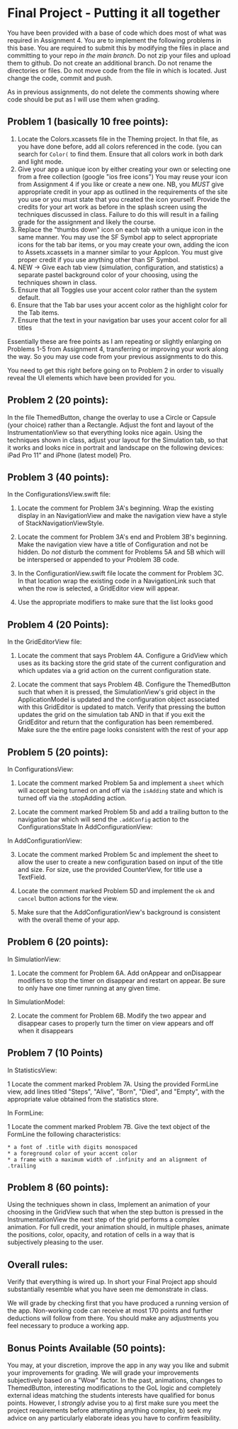 # Final Project - Putting it all together

You have been provided with a base of code which does most of what was required in Assignment 4.  You are to implement the following problems in this base.  You are required to submit this by modifying the files in place and committing to your repo _in the main branch_.  Do not zip your files and upload them to github.  Do not create an additional branch.  Do not rename the directories or files. Do not move code from the file in which is located. Just change the code, commit and push.

As in previous assignments, do not delete the comments showing where code should be put as I will use them when grading.

## Problem 1 (basically 10 free points):

1. Locate the Colors.xcassets file in the Theming project.  In that file, as you have done before, add all colors referenced in the code. (you can search for `Color(` to find them. Ensure that all colors work in both dark and light mode.
2. Give your app a unique icon by either creating your own or selecting one from a free collection (google "ios free icons") You may reuse your icon from Assignment 4 if you like or create a new one. NB, you _MUST_ give appropriate credit in your app as outlined in the requirements of the site you use or you must state that you created the icon yourself. Provide the credits for your art work as before in the splash screen using the techniques discussed in class. Failure to do this will result in a failing grade for the assignment and likely the course.
3. Replace the "thumbs down" icon on each tab with a unique icon in the same manner. You may use the SF Symbol app to select appropriate icons for the tab bar items, or you may create your own, adding the icon to Assets.xcassets in a manner similar to your AppIcon. You must give proper credit if you use anything other than SF Symbol.
4. NEW -> Give each tab view (simulation, configuration, and statistics) a separate pastel background color of your choosing, using the techniques shown in class.
5. Ensure that all Toggles use your accent color rather than the system default.
6. Ensure that the Tab bar uses your accent color as the highlight color for the Tab items.
7. Ensure that the text in your navigation bar uses your accent color for all titles

Essentially these are free points as I am repeating or slightly enlarging on Problems 1-5 from Assignment 4, transferring or improving your work along the way. So you may use code from your previous assignments to do this.  

You need to get this right before going on to Problem 2 in order to visually reveal the UI elements which have been provided for you.

## Problem 2 (20 points):

In the file ThemedButton, change the overlay to use a Circle or Capsule (your choice) rather than a Rectangle. Adjust the font and layout of the InstrumentationView so that everything looks nice again. Using the techniques shown in class, adjust your layout for the Simulation tab, so that it works and looks nice in portrait and landscape on the following devices: iPad Pro 11” and iPhone (latest model) Pro.

## Problem 3 (40 points):

In the ConfigurationsView.swift file:

1. Locate the comment for Problem 3A's beginning. Wrap the existing display in an NavigationView and make the navigation view have a style of StackNavigationViewStyle.

2. Locate the comment for Problem 3A's end and Problem 3B's beginning. Make the navigation view have a title of Configuration and not be hidden. Do _not_ disturb the comment for Problems 5A and 5B which will be interspersed or appended to your Problem 3B code. 

3. In the ConfigurationView.swift file locate the comment for Problem 3C. In that location wrap the existing code in a NavigationLink such that when the row is selected, a GridEditor view will appear.

4. Use the appropriate modifiers to make sure that the list looks good

## Problem 4 (20 Points):

In the GridEditorView file:

1. Locate the comment that says Problem 4A. Configure a GridView which uses as its backing store the grid state of the current configuration and which updates via a grid action on the current configuration state. 

2. Locate the comment that says Problem 4B. Configure the ThemedButton such that when it is pressed, the SimulationView's grid object in the ApplicationModel is updated and the configuration object associated with this GridEditor is updated to match. Verify that pressing the button updates the grid on the simulation tab AND in that if you exit the GridEditor and return that the configuration has been remembered. Make sure the the entire page looks consistent with the rest of your app

## Problem 5 (20 points):

In ConfigurationsView:

1. Locate the comment marked Problem 5a and implement a `sheet` which will accept being turned on and off via the `isAdding` state and which is turned off via the .stopAdding action. 

2. Locate the comment marked Problem 5b and add a trailing button to the navigation bar which will send the `.addConfig` action to the ConfigurationsState In AddConfigurationView:

In AddConfigurationView:

3. Locate the comment marked Problem 5c and implement the sheet to allow the user to create a new configuration based on input of the title and size. For size, use the provided CounterView, for title use a TextField.

4. Locate the comment marked Problem 5D and implement the `ok` and `cancel` button actions for the view. 

5. Make sure that the AddConfigurationView's background is consistent with the overall theme of your app.

## Problem 6 (20 points):

In SimulationView:

1.  Locate the comment for Problem 6A. Add onAppear and onDisappear modifiers to stop the timer on disappear and restart on appear. Be sure to only have one timer running at any given time.

In SimulationModel: 

2. Locate the comment for Problem 6B.  Modify the two appear and disappear cases to properly turn the timer on view appears and off when it disappears 

## Problem 7 (10 Points)

In StatisticsView:

1 Locate the comment marked Problem 7A.  Using the provided FormLine view, add lines titled "Steps", "Alive", "Born", "Died", and "Empty", with the appropriate value obtained from the statistics store.

In FormLine:

1 Locate the comment marked Problem 7B. Give the text object of the FormLine the following characteristics:

    * a font of .title with digits monospaced
    * a foreground color of your accent color
    * a frame with a maximum width of .infinity and an alignment of .trailing

## Problem 8 (60 points):

Using the techniques shown in class, Implement an animation of your choosing in the GridView such that when the step button is pressed in the InstrumentationView the next step of the grid performs a complex animation. For full credit, your animation should, in multiple phases, animate the positions, color, opacity, and rotation of cells in a way that is subjectively pleasing to the user.

## Overall rules:

Verify that everything is wired up. In short your Final Project app should substantially resemble what you have seen me demonstrate in class.

We will grade by checking first that you have produced a running version of the app. Non-working code can receive at most 170 points and further deductions will follow from there. You should make any adjustments you feel necessary to produce a working app.

## Bonus Points Available (50 points):

You may, at your discretion, improve the app in any way you like and submit your improvements for grading. We will grade your improvements subjectively based on a "Wow" factor. In the past, animations, changes to ThemedButton, interesting modifications to the GoL logic and completely external ideas matching the students interests have qualified for bonus points. However, I _strongly_ advise you to a) first make sure you meet the project requirements before attempting anything complex, b) seek my advice on any particularly elaborate ideas you have to confirm feasibility.
